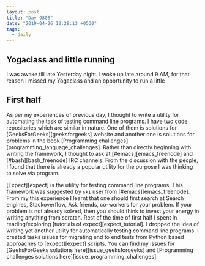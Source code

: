 ```yaml
---
layout: post
title: "Day 9808"
date: "2019-04-26 12:28:13 +0530"
tags:
  - daily
---
```


## Yogaclass and little running

I was awake till late Yesterday night. I woke up late around 9 AM, for that
reason I missed my Yogaclass and an opportunity to run a little

## First half

As per my experiences of previous day, I thought to write a utility for
automating the task of testing command line programs. I have two code
repositories which are similar in nature. One of them is solutions for
[GeeksForGeeks][geeksforgeeks] website and another one is solutions for problems
in the book [Programming challenges][programming_language_challenges]. Rather
than directly beginning with writing the framework, I thought to ask at
[#emacs][emacs_freenode] and [#bash][bash_freenode] IRC channels. From the
discussion with the people, I found that there is already a popular utility for
the purpose I was thinking to solve via program.

[Expect][expect] is the utility for testing command line programs. This
framework was suggested by `ski` user from [#emacs][emacs_freenode]. From my
this experience I learnt that one should first search at Search engines,
Stackoverflow, Ask friends, co-workers for your problem. If your problem is not
already solved, then you should think to invest your energy in writing anything
from scratch. Rest of the time of first half I spent in reading/exploring
[tutorials of expect][expect_tutorial]. I dropped the idea of writing yet
another utility for automatically testing command line programs. I created tasks
issues for migrating end to end tests from Python based approaches to
[expect][expect] scripts. You can find my issues for [GeeksForGeeks solutions
here][issue_geeksforgeeks] and [Programming challenges solutions
here][issue_programming_challenges].
